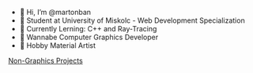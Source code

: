 - 👋 Hi, I’m @martonban
- 🏫 Student at University of Miskolc - Web Development Specialization
- 📖 Currently Lerning: C++ and Ray-Tracing
- 🤤 Wannabe Computer Graphics Developer
- 🎨 Hobby Material Artist


[Non-Graphics Projects](https://github.com/martonban/Projects)



<!---
martonbn/martonbn is a ✨ special ✨ repository because its `README.md` (this file) appears on your GitHub profile.
You can click the Preview link to take a look at your changes.
--->
